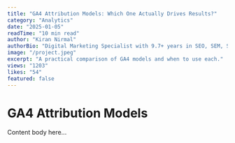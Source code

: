 ```yaml
---
title: "GA4 Attribution Models: Which One Actually Drives Results?"
category: "Analytics"
date: "2025-01-05"
readTime: "10 min read"
author: "Kiran Nirmal"
authorBio: "Digital Marketing Specialist with 9.7+ years in SEO, SEM, SMM, and Analytics."
image: "/project.jpeg"
excerpt: "A practical comparison of GA4 models and when to use each."
views: "1203"
likes: "54"
featured: false
---
```


# GA4 Attribution Models

Content body here...
